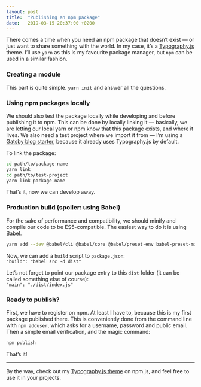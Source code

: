 ```yaml
---
layout: post
title:  "Publishing an npm package"
date:   2019-03-15 20:37:00 +0200
---
```


There comes a time when you need an npm package that doesnʼt exist — or just want to share something with the world. In my case, itʼs a [Typography.js](https://kyleamathews.github.io/typography.js/) theme. Iʼll use `yarn` as this is my favourite package manager, but `npm` can be used in a similar fashion.

### Creating a module

This part is quite simple. `yarn init` and answer all the questions.

### Using npm packages locally

We should also test the package locally while developing and before publishing it to npm. This can be done by locally linking it — basically, we are letting our local yarn or npm know that this package exists, and where it lives. We also need a test project where we import it from — Iʼm using a [Gatsby blog starter](https://www.gatsbyjs.org/starters/gatsbyjs/gatsby-starter-blog/), because it already uses Typography.js by default.

To link the package:

```sh
cd path/to/package-name
yarn link
cd path/to/test-project
yarn link package-name
```

Thatʼs it, now we can develop away.

### Production build (spoiler: using Babel)

For the sake of performance and compatibility, we should minify and compile our code to be ES5-compatible. The easiest way to do it is using [Babel](https://babeljs.io/).

```sh
yarn add --dev @babel/cli @babel/core @babel/preset-env babel-preset-minify
```

Now, we can add a `build` script to `package.json`:  
`"build": "babel src -d dist"`

Letʼs not forget to point our package entry to this `dist` folder (it can be called something else of course):  
`"main": "./dist/index.js"`

### Ready to publish?

First, we have to register on npm. At least I have to, because this is my first package published there. This is conveniently done from the command line with `npm adduser`, which asks for a username, password and public email. Then a simple email verification, and the magic command:

```sh
npm publish
```

Thatʼs it!

---

By the way, check out my [Typography.js theme](https://www.npmjs.com/package/typography-theme-north) on npm.js, and feel free to use it in your projects.
